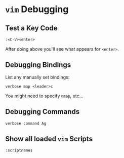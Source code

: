 # `vim` Debugging

## Test a Key Code

	:<C-V><enter>

After doing above you'll see what appears for `<enter>`.

## Debugging Bindings

List any manually set bindings:

	verbose map <leader>c

You might need to specify `nmap`, etc...

## Debugging Commands

	verbose command Ag

## Show all loaded `vim` Scripts

	:scriptnames
